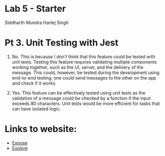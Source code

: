 # Lab 5 - Starter
Siddharth Mundra
Hartej Singh

# Pt 3. Unit Testing with Jest

1. No. This is because I don't think that this feature could be tested with unit tests. Testing this feature requires validating multiple components working together, such as the UI, server, and the delivery of the message. This could, however, be tested during the development using end-to-end testing; one could send messages to the other on the app and check if it works.

2. Yes. This feature can be effectively tested using unit tests as the validation of a message could be checked by a function if the input exceeds 80 characters. Unit tests would be more efficient for tasks that can have isolated logic.


# Links to website:

- [Expose](https://siddharthmundra.github.io/Lab5_Starter/expose.js)
- [Explore](https://siddharthmundra.github.io/Lab5_Starter/explore.js)
